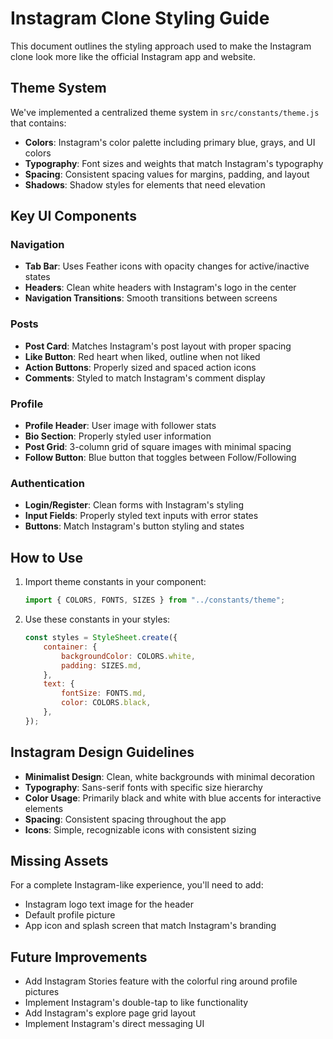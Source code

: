 # Instagram Clone Styling Guide

This document outlines the styling approach used to make the Instagram clone look more like the official Instagram app and website.

## Theme System

We've implemented a centralized theme system in `src/constants/theme.js` that contains:

-   **Colors**: Instagram's color palette including primary blue, grays, and UI colors
-   **Typography**: Font sizes and weights that match Instagram's typography
-   **Spacing**: Consistent spacing values for margins, padding, and layout
-   **Shadows**: Shadow styles for elements that need elevation

## Key UI Components

### Navigation

-   **Tab Bar**: Uses Feather icons with opacity changes for active/inactive states
-   **Headers**: Clean white headers with Instagram's logo in the center
-   **Navigation Transitions**: Smooth transitions between screens

### Posts

-   **Post Card**: Matches Instagram's post layout with proper spacing
-   **Like Button**: Red heart when liked, outline when not liked
-   **Action Buttons**: Properly sized and spaced action icons
-   **Comments**: Styled to match Instagram's comment display

### Profile

-   **Profile Header**: User image with follower stats
-   **Bio Section**: Properly styled user information
-   **Post Grid**: 3-column grid of square images with minimal spacing
-   **Follow Button**: Blue button that toggles between Follow/Following

### Authentication

-   **Login/Register**: Clean forms with Instagram's styling
-   **Input Fields**: Properly styled text inputs with error states
-   **Buttons**: Match Instagram's button styling and states

## How to Use

1. Import theme constants in your component:

    ```javascript
    import { COLORS, FONTS, SIZES } from "../constants/theme";
    ```

2. Use these constants in your styles:
    ```javascript
    const styles = StyleSheet.create({
        container: {
            backgroundColor: COLORS.white,
            padding: SIZES.md,
        },
        text: {
            fontSize: FONTS.md,
            color: COLORS.black,
        },
    });
    ```

## Instagram Design Guidelines

-   **Minimalist Design**: Clean, white backgrounds with minimal decoration
-   **Typography**: Sans-serif fonts with specific size hierarchy
-   **Color Usage**: Primarily black and white with blue accents for interactive elements
-   **Spacing**: Consistent spacing throughout the app
-   **Icons**: Simple, recognizable icons with consistent sizing

## Missing Assets

For a complete Instagram-like experience, you'll need to add:

-   Instagram logo text image for the header
-   Default profile picture
-   App icon and splash screen that match Instagram's branding

## Future Improvements

-   Add Instagram Stories feature with the colorful ring around profile pictures
-   Implement Instagram's double-tap to like functionality
-   Add Instagram's explore page grid layout
-   Implement Instagram's direct messaging UI
